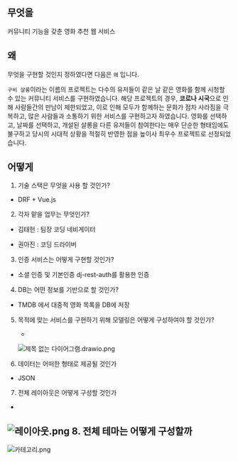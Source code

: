 ## 무엇을

커뮤니티 기능을 갖춘 영화 추천 웹 서비스

## 왜

무엇을 구현할 것인지 정하였다면 다음은 `왜` 입니다. 

`구비 살롱`이라는 이름의 프로젝트는 다수의 유저들이 같은 날 같은 영화를 함께 시청할 수 있는 커뮤니티 서비스를 구현하였습니다. 해당 프로젝트의 경우, **코로나 시국**으로 인해 사람들간의 만남이 제한되었고, 이로 인해 모두가 함께하는 문화가 점차 사라짐을 극복하고, 많은 사람들과 소통하기 위한 서비스를 구현하고자 하였습니다. 영화를 선택하고, 날짜를 선택하고, 개설된 살롱을 다른 유저들이 참여한다는 매우 단순한 형태임에도 불구하고 당시의 시대적 상황을 적절히 반영한 점을 높이사 최우수 프로젝트로 선정되었습니다.

## 어떻게

1. 기술 스택은 무엇을 사용 할 것인가?
- DRF + Vue.js
2. 각자 맡을 업무는 무엇인가?
- 김태헌 : 팀장 코딩 네비게이터

- 권아진 : 코딩 드라이버
3. 인증 서비스는 어떻게 구현할 것인가?
- 소셜 인증 및 기본인증 dj-rest-auth를 활용한 인증
4. DB는 어떤 정보를 기반으로 할 것인가?
- TMDB 에서 대중적 영화 목록을 DB에 저장
5. 목적에 맞는 서비스를 구현하기 위해 모델링은 어떻게 구성하여야 할 것인가?
   
   - 
     
     ![제목 없는 다이어그램.drawio.png](C:\Users\multicampus\Desktop\새%20폴더\기획서\제목%20없는%20다이어그램.drawio.png)

6. 데이터는 어떠한 형태로 제공될 것인가
- JSON  
7. 전체 레이아웃은 어떻게 구성할 것인가
- 
  
  ![레이아웃.png](C:\Users\multicampus\Desktop\새%20폴더\기획서\레이아웃.png)
8. 전체 테마는 어떻게 구성할까
- 
  
  ![카테고리.png](C:\Users\multicampus\Desktop\새%20폴더\기획서\카테고리.png)